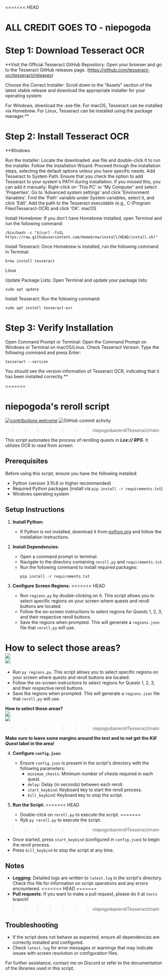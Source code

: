 <<<<<<< HEAD
# ALL CREDIT GOES TO - niepogoda


# Step 1: Download Tesseract OCR

**Visit the Official Tesseract GitHub Repository: Open your browser and go to the Tesseract GitHub releases page. (https://github.com/tesseract-ocr/tesseract/releases)

Choose the Correct Installer: Scroll down to the "Assets" section of the latest stable release and download the appropriate installer for your operating system:

For Windows, download the .exe file.
For macOS, Tesseract can be installed via Homebrew.
For Linux, Tesseract can be installed using the package manager.**

# Step 2: Install Tesseract OCR

**Windows

Run the Installer: Locate the downloaded .exe file and double-click it to run the installer.
Follow the Installation Wizard: Proceed through the installation steps, selecting the default options unless you have specific needs.
Add Tesseract to System Path: Ensure that you check the option to add Tesseract to your system's PATH during installation. If you missed this, you can add it manually:
Right-click on 'This PC' or 'My Computer' and select 'Properties'.
Go to 'Advanced system settings' and click 'Environment Variables'.
Find the 'Path' variable under System variables, select it, and click 'Edit'.
Add the path to the Tesseract executable (e.g., C:\Program Files\Tesseract-OCR) and click 'OK'.
macOS

Install Homebrew: If you don't have Homebrew installed, open Terminal and run the following command:

```/bin/bash -c "$(curl -fsSL https://raw.githubusercontent.com/Homebrew/install/HEAD/install.sh)"```

Install Tesseract: Once Homebrew is installed, run the following command in Terminal:

```brew install tesseract```

Linux

Update Package Lists: Open Terminal and update your package lists:

```sudo apt update```

Install Tesseract: Run the following command:

```sudo apt install tesseract-ocr```

# Step 3: Verify Installation

Open Command Prompt or Terminal: Open the Command Prompt on Windows or Terminal on macOS/Linux.
Check Tesseract Version: Type the following command and press Enter:

```tesseract --version```

You should see the version information of Tesseract OCR, indicating that it has been installed correctly.**

=======
# niepogoda's reroll script

[![contributions welcome](https://img.shields.io/badge/contributions-welcome-brightgreen.svg?style=flat)](https://github.com/dwyl/esta/issues) 
![GitHub commit activity](https://img.shields.io/github/commit-activity/m/0e8/niepogodasreroll)
>>>>>>> niepogodasrerollTesseract/main

This script automates the process of rerolling quests in ***Lee:// RPG***. It utilizes OCR to read from screen.

## Prerequisites

Before using this script, ensure you have the following installed:

- Python (version 3.10.6 or higher recommended)
- Required Python packages (install via `pip install -r requirements.txt`)
- Windows operating system

## Setup Instructions

1. **Install Python:**
   - If Python is not installed, download it from [python.org](https://www.python.org/downloads/) and follow the installation instructions.

2. **Install Dependencies:**
   - Open a command prompt or terminal.
   - Navigate to the directory containing `reroll.py` and `requirements.txt`.
   - Run the following command to install required packages:
     ```
     pip install -r requirements.txt
     ```

3. **Configure Screen Regions:**
<<<<<<< HEAD
   - Run `regions.py` by double-clicking on it. This script allows you to select specific regions on your screen where quests and reroll buttons are located.
   - Follow the on-screen instructions to select regions for Quests 1, 2, 3, and their respective reroll buttons.
   - Save the regions when prompted. This will generate a `regions.json` file that `reroll.py` will use.

**How to select those areas?** <br>
<img src="https://github.com/JoeSmoePoe/REVISED/blob/main/REVISEDniepogodasreroll-3.0/img/questarea.png"> <br>
<img src="https://github.com/JoeSmoePoe/REVISED/blob/main/REVISEDniepogodasreroll-3.0/img/buttonarea.png"> <br>
=======
   - Run `py regions.py`. This script allows you to select specific regions on your screen where quests and reroll buttons are located.
   - Follow the on-screen instructions to select regions for Quests 1, 2, 3, and their respective reroll buttons.
   - Save the regions when prompted. This will generate a `regions.json` file that `reroll.py` will use.

   **How to select those areas?** <br>
   <img src="./img/questarea.png"> <br>
   <img src="./img/buttonarea.png"> <br>
>>>>>>> niepogodasrerollTesseract/main

   **Make sure to leave some margins around the text and to not get the *Kill Quest* label in the area!**

4. **Configure `config.json`:**
   - Ensure `config.json` is present in the script's directory with the following parameters:
     - `minimum_chests`: Minimum number of chests required in each quest.
     - `delay`: Delay (in seconds) between each reroll.
     - `start_keybind`: Keyboard key to start the reroll process.
     - `kill_keybind`: Keyboard key to stop the script.

5. **Run the Script:**
<<<<<<< HEAD
   - Double-click on `reroll.py` to execute the script.
=======
   - Ryb `py reroll.py` to execute the script.
>>>>>>> niepogodasrerollTesseract/main
   - Once started, press `start_keybind` (configured in `config.json`) to begin the reroll process.
   - Press `kill_keybind` to stop the script at any time.

## Notes

- **Logging:** Detailed logs are written to `latest.log` in the script's directory. Check this file for information on script operations and any errors encountered.
<<<<<<< HEAD
=======
- **Pull requests:** If you want to make a pull request, please do it at `tests` branch!
>>>>>>> niepogodasrerollTesseract/main

## Troubleshooting

- If the script does not behave as expected, ensure all dependencies are correctly installed and configured.
- Check `latest.log` for error messages or warnings that may indicate issues with screen resolution or configuration files.

For further assistance, contact me on Discord or refer to the documentation of the libraries used in this script.
